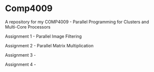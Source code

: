 # Comp4009

A repository for my COMP4009 - Parallel Programming for Clusters and Multi-Core Processors

Assignment 1 - Parallel Image Filtering

Assignment 2 - Parallel Matrix Multiplication

Assignment 3 - 

Assignment 4 - 
